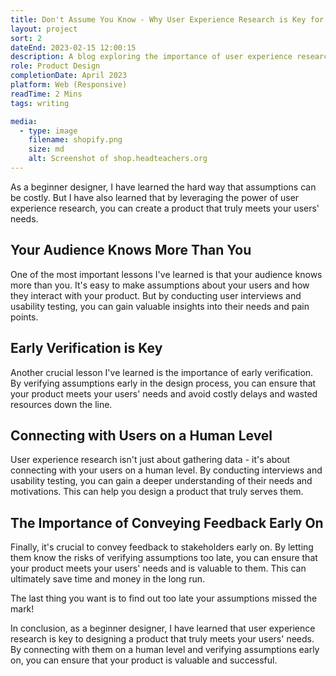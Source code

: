```yaml
---
title: Don't Assume You Know - Why User Experience Research is Key for Successful Product Design
layout: project
sort: 2
dateEnd: 2023-02-15 12:00:15
description: A blog exploring the importance of user experience research in product design and the potential dangers of assumptions.
role: Product Design
completionDate: April 2023
platform: Web (Responsive)
readTime: 2 Mins
tags: writing

media:
  - type: image
    filename: shopify.png
    size: md
    alt: Screenshot of shop.headteachers.org
---
```


As a beginner designer, I have learned the hard way that assumptions can be costly. But I have also learned that by leveraging the power of user experience research, you can create a product that truly meets your users' needs.

## Your Audience Knows More Than You

One of the most important lessons I've learned is that your audience knows more than you. It's easy to make assumptions about your users and how they interact with your product. But by conducting user interviews and usability testing, you can gain valuable insights into their needs and pain points.

## Early Verification is Key

Another crucial lesson I've learned is the importance of early verification. By verifying assumptions early in the design process, you can ensure that your product meets your users' needs and avoid costly delays and wasted resources down the line.

## Connecting with Users on a Human Level

User experience research isn't just about gathering data - it's about connecting with your users on a human level. By conducting interviews and usability testing, you can gain a deeper understanding of their needs and motivations. This can help you design a product that truly serves them.

## The Importance of Conveying Feedback Early On

Finally, it's crucial to convey feedback to stakeholders early on. By letting them know the risks of verifying assumptions too late, you can ensure that your product meets your users' needs and is valuable to them. This can ultimately save time and money in the long run.

The last thing you want is to find out too late your assumptions missed the mark!

In conclusion, as a beginner designer, I have learned that user experience research is key to designing a product that truly meets your users' needs. By connecting with them on a human level and verifying assumptions early on, you can ensure that your product is valuable and successful.